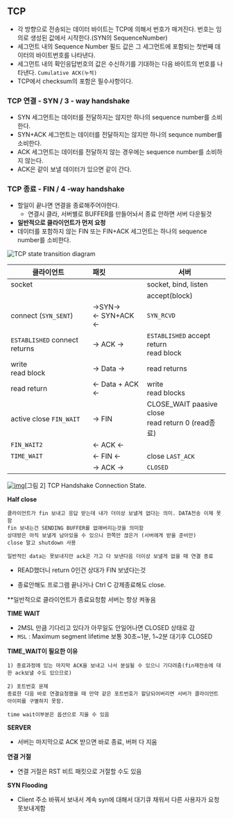 ## TCP

- 각 방향으로 전송되는 데이터 바이트는 TCP에 의해서 번호가 매겨진다. 번호는 임의로 생성된 값에서 시작한다.(SYN의 SequenceNumber)
- 세그먼트 내의 Sequence Number 필드 값은 그 세그먼트에 포함되는 첫번째 데이터의 바이트번호를 나타낸다.
- 세그먼트 내의 확인응답번호의 값은 수신하기를 기대하는 다음 바이트의 번호를 나타낸다. `Cumulative ACK(누적)`
- TCP에서 checksum의 포함은 필수사항이다.

### TCP 연결 - SYN / 3 - way handshake

- SYN 세그먼트는 데이터를 전달하지는 않지만 하나의 sequence number를 소비한다.
- SYN+ACK 세그먼트는 데이터를 전달하지는 않지만 하나의 sequnce number를 소비한다.
- ACK 세그먼트는 데이터를 전달하지 않는 경우에는 sequence number를 소비하지 않는다.
- ACK은 같이 보낼 데이터가 있으면 같이 간다.

### TCP 종료 - FIN / 4 -way handshake

- 할일이 끝나면 연결을 종료해주어야한다.
  - 연결시 클라, 서버별로 BUFFER를 만들어놔서 종료 안하면 서버 다운될것
- **일반적으로 클라이언트가 먼저 요청**
- 데이터를 포함하지 않는 FIN 또는 FIN+ACK 세그먼트는 하나의 sequence number를 소비한다.

![TCP state transition diagram](https://www.ibm.com/docs/en/SSLTBW_2.1.0/com.ibm.zos.v2r1.halu101/dwgl0004.gif)

| 클라이언트                    | 패킷                       | 서버                                                   |
| ----------------------------- | :------------------------- | ------------------------------------------------------ |
| socket                        |                            | socket, bind, listen                                   |
|                               |                            | accept(block)                                          |
| connect (`SYN_SENT`)          | ->SYN-><br /><- SYN+ACK <- | `SYN_RCVD`                                             |
| `ESTABLISHED` connect returns | -> ACK ->                  | `ESTABLISHED` accept return<br />read block            |
| write<br />read block         | -> Data ->                 | read returns                                           |
| read return                   | <- Data + ACK <-           | write<br />read blocks                                 |
| active close `FIN_WAIT `      | -> FIN                     | CLOSE_WAIT paasive close<br />read return 0 (read종료) |
| `FIN_WAIT2`                   | <- ACK <-                  |                                                        |
| `TIME_WAIT`                   | <- FIN <-                  | close `LAST_ACK`                                       |
|                               | -> ACK ->                  | `CLOSED`                                               |

[![img](https://ssup2.github.io/images/theory_analysis/TCP_Connection_State/TCP_Handshake_Connection_State.PNG)](https://ssup2.github.io/images/theory_analysis/TCP_Connection_State/TCP_Handshake_Connection_State.PNG)[그림 2] TCP Handshake Connection State. 



**Half close**

```
클라이언트가 fin 보내고 응답 받는데 내가 더이상 보낼게 없다는 의미. DATA전송 이제 못함
fin 보내는건 SENDING BUFFER를 없애버리는것을 의미함
상대방은 아직 보낼게 남아있을 수 있으니 한쪽만 끊은거 (서버에게 받을 준비만)
close 말고 shutdown 사용

일반적인 data는 못보내지만 ack은 가고 다 보낸다음 더이상 보낼게 없을 때 연결 종료
```

- READ했더니 return 0인건 상대가 FIN 보냈다는것

- 종료안해도 프로그램 끝나거나 Ctrl C 강제종료해도 close. 

  

**일반적으로 클라이언트가 종료요청함 서버는 항상 켜놓음 



**TIME WAIT**

- 2MSL 만큼 기다리고 있다가 아무일도 안일어나면 CLOSED 상태로 감
- `MSL` : Maximum segment lifetime 보통 30초~1분, 1~2분 대기후 CLOSED

**TIME_WAIT이 필요한 이유**

```
1) 종료과정에 있는 마지막 ACK을 보내고 나서 분실될 수 있으니 기다려줌(fin재전송에 대한 ack보낼 수도 있으므로)

2) 포트번호 문제
종료한 다음 바로 연결요청했을 때 만약 같은 포트번호가 할당되어버리면 서버가 클라이언트 아이피를 구별하지 못함.

time wait이부분은 옵션으로 지울 수 있음
```



**SERVER**

- 서버는 마지막으로 ACK 받으면 바로 종료, 버퍼 다 지움

**연결 거절**

- 연결 거절은 RST 비트 패킷으로 거절할 수도 있음

**SYN Flooding**

- Client 주소 바꿔서 보내서 계속 syn에 대해서 대기큐 채워서 다른 사용자가 요청 못보내게함